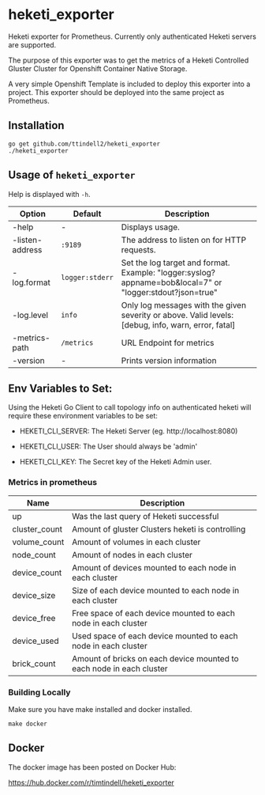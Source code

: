 # heketi_exporter
Heketi exporter for Prometheus. Currently only authenticated Heketi servers are supported.

The purpose of this exporter was to get the metrics of a Heketi Controlled Gluster Cluster for Openshift Container Native Storage.

A very simple Openshift Template is included to deploy this exporter into a project. This exporter should be deployed into the same project as Prometheus.

## Installation

```
go get github.com/ttindell2/heketi_exporter
./heketi_exporter
```

## Usage of `heketi_exporter`
Help is displayed with `-h`.

| Option                   | Default             | Description
| ------------------------ | ------------------- | -----------------
| -help                    | -                   | Displays usage.
| -listen-address          | `:9189`             | The address to listen on for HTTP requests.
| -log.format              | `logger:stderr`     | Set the log target and format. Example: "logger:syslog?appname=bob&local=7" or "logger:stdout?json=true"
| -log.level               | `info`              | Only log messages with the given severity or above. Valid levels: [debug, info, warn, error, fatal]
| -metrics-path            | `/metrics`          | URL Endpoint for metrics
| -version                 | -                   | Prints version information


## Env Variables to Set:
Using the Heketi Go Client to call topology info on authenticated heketi will require these environment variables to be set:

* HEKETI_CLI_SERVER: The Heketi Server (eg. http://localhost:8080)

* HEKETI_CLI_USER: The User should always be 'admin'

* HEKETI_CLI_KEY: The Secret key of the Heketi Admin user.

### Metrics in prometheus

| Name                                               | Description                             |
| -------------------------------------------------- | ----------------------------------------|
| up                                                 | Was the last query of Heketi successful |
| cluster_count                                      | Amount of gluster Clusters heketi is controlling |
| volume_count                                       | Amount of volumes in each cluster       |
| node_count                                         | Amount of nodes in each cluster         |
| device_count                                       | Amount of devices mounted to each node in each cluster |
| device_size                                        | Size of each device mounted to each node in each cluster |
| device_free                                        | Free space of each device mounted to each node in each cluster |
| device_used                                        | Used space of each device mounted to each node in each cluster |
| brick_count                                        | Amount of bricks on each device mounted to each node in each cluster |


### Building Locally

Make sure you have make installed and docker installed.

```
make docker
```

## Docker

The docker image has been posted on Docker Hub:

https://hub.docker.com/r/timtindell/heketi_exporter
